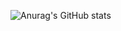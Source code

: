 ![Anurag's GitHub stats](https://github-readme-stats.vercel.app/api?username=rlooo&show_icons=true&theme=radical)
